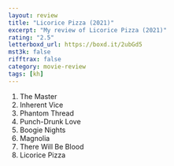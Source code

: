 ```yaml
---
layout: review
title: "Licorice Pizza (2021)"
excerpt: "My review of Licorice Pizza (2021)"
rating: "2.5"
letterboxd_url: https://boxd.it/2ubGd5
mst3k: false
rifftrax: false
category: movie-review
tags: [kh]
---
```


1. The Master
2. Inherent Vice
3. Phantom Thread
4. Punch-Drunk Love
5. Boogie Nights
6. Magnolia
7. There Will Be Blood
8. Licorice Pizza

